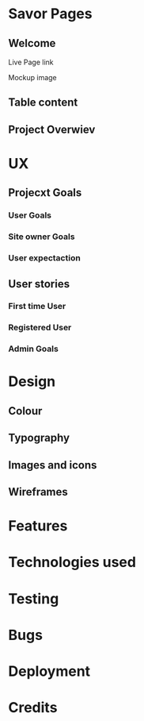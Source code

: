 # Savor Pages

## Welcome

Live Page link

Mockup image

## Table content

## Project Overwiev

# UX
## Projecxt Goals
### User Goals
### Site owner Goals
### User expectaction

## User stories
### First time User
### Registered User
### Admin Goals

# Design
## Colour
## Typography
## Images and icons
## Wireframes

# Features

# Technologies used

# Testing

# Bugs

# Deployment

# Credits


